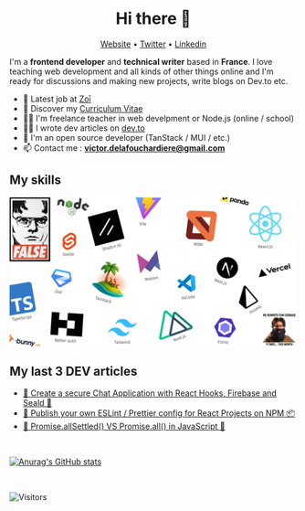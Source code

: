 <h1 align="center">Hi there 👋</h1>

<p align="center">
  <a href="https://www.victor-de-la-fouchardiere.fr/">Website</a> •
  <a href="https://twitter.com/TrustedSheriff">Twitter</a> •
  <a href="https://www.linkedin.com/in/victordelafouchardiere">Linkedin</a>
</p>

I'm a __frontend developer__ and __technical writer__ based in __France__. I love teaching web development and all kinds of other things online and I'm ready for discussions and making new projects, write blogs on Dev.to etc.

* 💼 Latest job at [Zoī](https://zoi.com/) <br/>
* 🔖 Discover my [Curriculum Vitae](https://www.victor-de-la-fouchardiere.fr/pdf/CV-Victor-de-la-Fouchardiere.pdf)<br/>
* 👨‍🏫 I'm freelance teacher in web develpment or Node.js (online / school) <br />
* ✍🏻 I wrote dev articles on [dev.to](https://dev.to/viclafouch) <br/>
* 🧠 I'm an open source developer (TanStack / MUI / etc.) <br />
* 📫 Contact me : **victor.delafouchardiere@gmail.com**

## My skills

<p align="center">
  <img align="center" alt="Skills" src="https://github.com/viclafouch/viclafouch/blob/master/img/pack.jpg" />
</p>

## My last 3 DEV articles

<!-- BLOG-POST-LIST:START -->
- [👑 Create a secure Chat Application with React Hooks, Firebase and Seald 🔐](https://dev.to/viclafouch/create-a-secure-chat-application-with-react-hooks-firebase-and-seald-2bc1)
- [🍿 Publish your own ESLint / Prettier config for React Projects on NPM 📦](https://dev.to/viclafouch/publish-your-own-eslint-prettier-config-for-react-projects-on-npm-g3p)
- [🤝 Promise.allSettled() VS Promise.all() in JavaScript 🍭](https://dev.to/viclafouch/promise-allsettled-vs-promise-all-in-javascript-4mle)
<!-- BLOG-POST-LIST:END -->

<br />

[![Anurag's GitHub stats](https://github-readme-stats.vercel.app/api?username=viclafouch)](https://github.com/anuraghazra/github-readme-stats)

<br />

![Visitors](https://visitor-badge.laobi.icu/badge?page_id=viclafouch.viclafouch)
